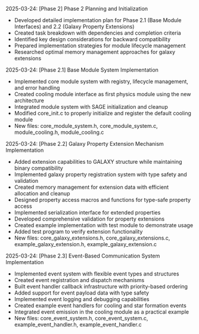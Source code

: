 <!-- Purpose: Record completed milestones -->
<!-- Update Rules: 
- Update from the bottom only!
- 100-word limit per entry! 
- Include:
  • Today's date and phase identifier
  • Milestone summary
  • List of new, modified and deleted files (exclude log files)
-->

2025-03-24: [Phase 2] Phase 2 Planning and Initialization
- Developed detailed implementation plan for Phase 2.1 (Base Module Interfaces) and 2.2 (Galaxy Property Extensions)
- Created task breakdown with dependencies and completion criteria
- Identified key design considerations for backward compatibility
- Prepared implementation strategies for module lifecycle management
- Researched optimal memory management approaches for galaxy extensions

2025-03-24: [Phase 2.1] Base Module System Implementation
- Implemented core module system with registry, lifecycle management, and error handling
- Created cooling module interface as first physics module using the new architecture
- Integrated module system with SAGE initialization and cleanup
- Modified core_init.c to properly initialize and register the default cooling module
- New files: core_module_system.h, core_module_system.c, module_cooling.h, module_cooling.c

2025-03-24: [Phase 2.2] Galaxy Property Extension Mechanism Implementation
- Added extension capabilities to GALAXY structure while maintaining binary compatibility
- Implemented galaxy property registration system with type safety and validation
- Created memory management for extension data with efficient allocation and cleanup
- Designed property access macros and functions for type-safe property access
- Implemented serialization interface for extended properties
- Developed comprehensive validation for property extensions
- Created example implementation with test module to demonstrate usage
- Added test program to verify extension functionality
- New files: core_galaxy_extensions.h, core_galaxy_extensions.c, example_galaxy_extension.h, example_galaxy_extension.c

2025-03-24: [Phase 2.3] Event-Based Communication System Implementation
- Implemented event system with flexible event types and structures
- Created event registration and dispatch mechanisms
- Built event handler callback infrastructure with priority-based ordering
- Added support for event payload data with type safety
- Implemented event logging and debugging capabilities
- Created example event handlers for cooling and star formation events
- Integrated event emission in the cooling module as a practical example
- New files: core_event_system.h, core_event_system.c, example_event_handler.h, example_event_handler.c
